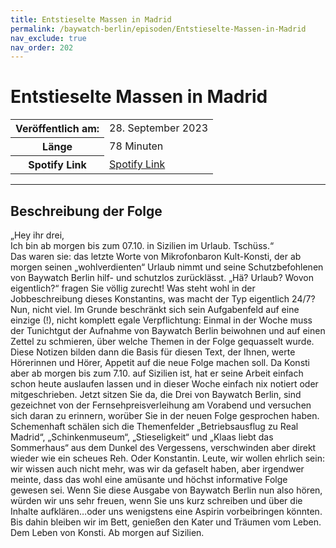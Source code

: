 ```yaml
---
title: Entstieselte Massen in Madrid
permalink: /baywatch-berlin/episoden/Entstieselte-Massen-in-Madrid
nav_exclude: true
nav_order: 202
---
```


# Entstieselte Massen in Madrid
<table class="resp-table dcf-table dcf-table-responsive dcf-table-bordered dcf-table-striped dcf-w-100%">
                    <tbody>
                        <tr>
                            <th scope="row">Veröffentlich am:</th>
                            <td data-label="Veröffentlich am:">28. September 2023</td>
                        </tr>
                        <tr>
                            <th scope="row">Länge </th>
                            <td data-label="Länge ">78 Minuten</td>
                        </tr><tr>
                                <th scope="row">Spotify Link</th>
                                <td data-label="Spotify Link"><a href="https://open.spotify.com/episode/7nFRvTH4Ng2v2Sj6iJ7zDf">Spotify Link</a></td>
                            </tr></tbody>
                </table>

***

## Beschreibung der Folge

<div>
<p>„Hey ihr drei,<br/>Ich bin ab morgen bis zum 07.10. in Sizilien im Urlaub. Tschüss.“<br/>Das waren sie: das letzte Worte von Mikrofonbaron Kult-Konsti, der ab morgen seinen „wohlverdienten“ Urlaub nimmt und seine Schutzbefohlenen von Baywatch Berlin hilf- und schutzlos zurücklässt. „Hä? Urlaub? Wovon eigentlich?“ fragen Sie völlig zurecht! Was steht wohl in der Jobbeschreibung dieses Konstantins, was macht der Typ eigentlich 24/7? Nun, nicht viel. Im Grunde beschränkt sich sein Aufgabenfeld auf eine einzige (!), nicht komplett egale Verpflichtung: Einmal in der Woche muss der Tunichtgut der Aufnahme von Baywatch Berlin beiwohnen und auf einen Zettel zu schmieren, über welche Themen in der Folge gequasselt wurde. Diese Notizen bilden dann die Basis für diesen Text, der Ihnen, werte Hörerinnen und Hörer, Appetit auf die neue Folge machen soll. Da Konsti aber ab morgen bis zum 7.10. auf Sizilien ist, hat er seine Arbeit einfach schon heute auslaufen lassen und in dieser Woche einfach nix notiert oder mitgeschrieben. Jetzt sitzen Sie da, die Drei von Baywatch Berlin, sind gezeichnet von der Fernsehpreisverleihung am Vorabend und versuchen sich daran zu erinnern, worüber Sie in der neuen Folge gesprochen haben. Schemenhaft schälen sich die Themenfelder „Betriebsausflug zu Real Madrid“, „Schinkenmuseum“, „Stieseligkeit“ und „Klaas liebt das Sommerhaus“ aus dem Dunkel des Vergessens, verschwinden aber direkt wieder wie ein scheues Reh. Oder Konstantin. Leute, wir wollen ehrlich sein: wir wissen auch nicht mehr, was wir da gefaselt haben, aber irgendwer meinte, dass das wohl eine amüsante und höchst informative Folge gewesen sei. Wenn Sie diese Ausgabe von Baywatch Berlin nun also hören, würden wir uns sehr freuen, wenn Sie uns kurz schreiben und über die Inhalte aufklären…oder uns wenigstens eine Aspirin vorbeibringen könnten. Bis dahin bleiben wir im Bett, genießen den Kater und Träumen vom Leben. Dem Leben von Konsti. Ab morgen auf Sizilien.</p>  
</div>

